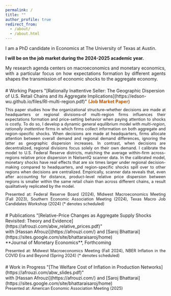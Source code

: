 ```yaml
---
permalink: /
title: ""
author_profile: true
redirect_from: 
  - /about/
  - /about.html
---
```


I am a PhD candidate in Economics at The University of Texas at Austin. 

**I will be on the job market during the 2024-2025 academic year.** 
<div style="text-align: justify;">
My research agenda centers on macroeconomics and monetary economics, with a particular focus on how expectations formation by
different agents shapes the transmission of economic shocks to the aggregate economy.
</div>

<div style="margin-top: 20px;">
</div>
# Working Papers
"[Rationally Inattentive Seller: The Geographic Dispersion of U.S. Retail Chains and its Aggregate Implications](https://edson-wu.github.io/files/RI-multi-region.pdf)" <span style="color:#BF5700;"><strong>(Job Market Paper)</strong></span> 
<div style="margin-top: 10px;">
</div>
<div style="font-size: 0.9em;"><div style="text-align: justify;">
This paper studies how the organizational structure&ndash;whether decisions are made at headquarters or regional divisions&ndash;of multi-region firms influences their expectations formation and price-setting behavior when paying attention to shocks is costly. To do so, I develop a dynamic general equilibrium model with <em>multi-region</em>, <em>rationally inattentive</em> firms in which firms collect information on both aggregate and region-specific shocks. When decisions are made at headquarters, firms allocate attention between overall demand and regional demand differences, ignoring the latter as geographic dispersion increases. In contrast, when decisions are decentralized, regional divisions focus solely on their own demand. I calibrate the model to U.S. Federal Reserve districts, matching the average within-firm across-regions relative price dispersion in NielsenIQ scanner data. In the calibrated model, monetary shocks have real effects that are six times larger under regional decision-making compared to headquarters, and region-specific shocks spill over to other regions when decisions are centralized. Empirically, scanner data reveals that, even after accounting for distance, product-level relative price dispersion between regions is smaller within the same retail chain than across different chains, a result qualitatively replicated by the model. 
</div></div>
<div style="margin-top: 10px;">
</div>
<div style="font-size: 0.9em;"><div style="text-align: justify;">
Presented at: Federal Reserve Board (2024), Midwest Macroeconomics Meeting (Fall 2023), Southern Economic Association Meeting (2024), Texas Macro Job Candidates Workshop (2024) (* denotes scheduled) 
</div></div>
<div style="margin-top: 20px;">
</div>
# Publications
"[Relative-Price Changes as Aggregate Supply Shocks Revisited: Theory and Evidence](https://afrouzi.com/abw_relative_prices.pdf)" <br>
with [Hassan Afrouzi](https://afrouzi.com/) and [Saroj Bhattarai](https://sites.google.com/site/bhattaraisaroj/home) <br>
**Journal of Monetary Economics**, Forthcoming 
<div style="margin-top: 10px;">
</div>
<div style="font-size: 0.9em;"><div style="text-align: justify;">
Presented at: Midwest Macroeconomics Meeting (Fall 2024), NBER Inflation in the COVID Era and Beyond (Spring 2024) (* denotes scheduled) 
</div></div>
<div style="margin-top: 20px;">
</div>
# Work in Progress 
"[The Welfare Cost of Inflation in Production Networks](https://afrouzi.com/abw_slides.pdf)" <br>
with [Hassan Afrouzi](https://afrouzi.com/) and [Saroj Bhattarai](https://sites.google.com/site/bhattaraisaroj/home) <br>
<div style="font-size: 0.9em;"><div style="text-align: justify;">
Presented at: American Economic Association Meeting (2025)
</div></div>








